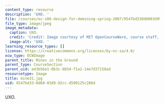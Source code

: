 ```yaml
---
content_type: resource
description: 'UXO. '
file: /courses/ec-s06-design-for-demining-spring-2007/9547bd330d6003d992ccd590125c286d_mine31.jpg
file_type: image/jpeg
image_metadata:
  caption: UXO.
  credit: 'Credit: Image courtesy of MIT OpenCourseWare, course staff, and students.'
  image-alt: 'UXO. '
learning_resource_types: []
license: https://creativecommons.org/licenses/by-nc-sa/4.0/
ocw_type: OCWImage
parent_title: Mines in the Ground
parent_type: CourseSection
parent_uid: e43b56e1-0b3c-8b54-f1a2-14e7d37158ad
resourcetype: Image
title: mine31.jpg
uid: 9547bd33-0d60-03d9-92cc-d590125c286d
---
```

UXO. 